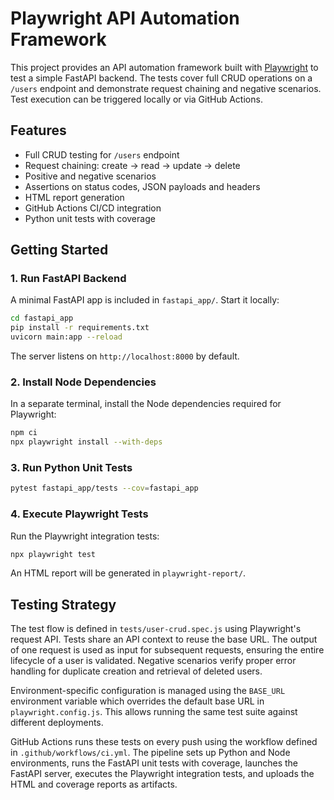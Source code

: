 # Playwright API Automation Framework

This project provides an API automation framework built with [Playwright](https://playwright.dev/) to test a simple FastAPI backend. The tests cover full CRUD operations on a `/users` endpoint and demonstrate request chaining and negative scenarios. Test execution can be triggered locally or via GitHub Actions.

## Features
- Full CRUD testing for `/users` endpoint
- Request chaining: create → read → update → delete
- Positive and negative scenarios
- Assertions on status codes, JSON payloads and headers
- HTML report generation
- GitHub Actions CI/CD integration
- Python unit tests with coverage

## Getting Started

### 1. Run FastAPI Backend
A minimal FastAPI app is included in `fastapi_app/`. Start it locally:

```bash
cd fastapi_app
pip install -r requirements.txt
uvicorn main:app --reload
```

The server listens on `http://localhost:8000` by default.

### 2. Install Node Dependencies
In a separate terminal, install the Node dependencies required for Playwright:

```bash
npm ci
npx playwright install --with-deps
```

### 3. Run Python Unit Tests

```bash
pytest fastapi_app/tests --cov=fastapi_app
```

### 4. Execute Playwright Tests
Run the Playwright integration tests:

```bash
npx playwright test
```

An HTML report will be generated in `playwright-report/`.

## Testing Strategy
The test flow is defined in `tests/user-crud.spec.js` using Playwright's request API. Tests share an API context to reuse the base URL. The output of one request is used as input for subsequent requests, ensuring the entire lifecycle of a user is validated. Negative scenarios verify proper error handling for duplicate creation and retrieval of deleted users.

Environment-specific configuration is managed using the `BASE_URL` environment variable which overrides the default base URL in `playwright.config.js`. This allows running the same test suite against different deployments.

GitHub Actions runs these tests on every push using the workflow defined in `.github/workflows/ci.yml`. The pipeline sets up Python and Node environments, runs the FastAPI unit tests with coverage, launches the FastAPI server, executes the Playwright integration tests, and uploads the HTML and coverage reports as artifacts.


